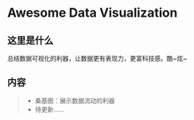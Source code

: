 ﻿Awesome Data Visualization
=========
## 这里是什么 ##

总结数据可视化的利器，让数据更有表现力，更富科技感。酷~炫~


## 内容 ##

>  - 桑基图：展示数据流动的利器
>  - 待更新……
